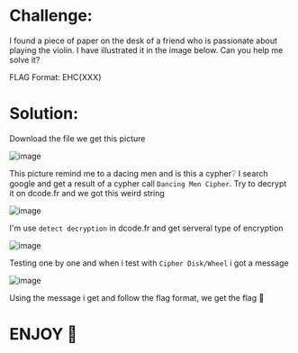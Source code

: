 # Challenge:

I found a piece of paper on the desk of a friend who is passionate about playing the violin. I have illustrated it in the image below. Can you help me solve it?

FLAG Format: EHC{XXX}

# Solution:

Download the file we get this picture

![image](https://github.com/Katsumi1012/CTF/assets/90083485/3b69651e-2a6c-4028-90c8-457abf0417df)

This picture remind me to a dacing men and is this a cypher❔ I search google and get a result of a cypher call `Dancing Men Cipher`. Try to decrypt it on dcode.fr and we got this weird string

![image](https://github.com/Katsumi1012/CTF/assets/90083485/374bdd99-eadc-4903-aa5f-c0f2b575d23d)

I'm use `detect decryption` in dcode.fr and get serveral type of encryption

![image](https://github.com/Katsumi1012/CTF/assets/90083485/1abb1d21-4939-45c6-a832-b96de445b823)

Testing one by one and when i test with `Cipher Disk/Wheel` i got a message

![image](https://github.com/Katsumi1012/CTF/assets/90083485/2ba15ca1-52d2-4070-87db-71fc67613cf6)

Using the message i get and follow the flag format, we get the flag 🚩

# ENJOY 🤡
